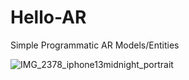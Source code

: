 # Hello-AR

Simple Programmatic AR Models/Entities

![IMG_2378_iphone13midnight_portrait](https://user-images.githubusercontent.com/85328038/193966398-24417c76-64c9-466f-967d-78c8af559d8e.png)
